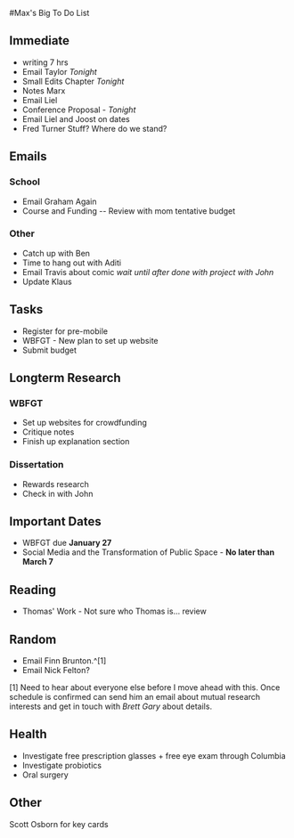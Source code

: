 #Max's Big To Do List

## Immediate

* writing 7 hrs
* Email Taylor *Tonight*
* Small Edits Chapter *Tonight*
* Notes Marx
* Email Liel
* Conference Proposal - *Tonight*
* Email Liel and Joost on dates 
* Fred Turner Stuff? Where do we stand?

## Emails

### School

* Email Graham Again
* Course and Funding -- Review with mom tentative budget

### Other

* Catch up with Ben
* Time to hang out with Aditi
* Email Travis about comic *wait until after done with project with John*
* Update Klaus

## Tasks

* Register for pre-mobile
* WBFGT - New plan to set up website
* Submit budget

## Longterm Research

### WBFGT

* Set up websites for crowdfunding
* Critique notes
* Finish up explanation section

### Dissertation

* Rewards research
* Check in with John

## Important Dates

* WBFGT due **January 27**
* Social Media and the Transformation of Public Space - **No later than March 7**

## Reading

* Thomas' Work - Not sure who Thomas is... review

## Random

* Email Finn Brunton.^[1]
* Email Nick Felton?

[1] Need to hear about everyone else before I move ahead with this. Once schedule is confirmed can send him an email about mutual research interests and get in touch with *Brett Gary* about details.

## Health

* Investigate free prescription glasses + free eye exam through Columbia
* Investigate probiotics
* Oral surgery

## Other

Scott Osborn for key cards